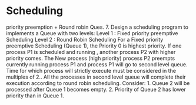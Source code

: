 # Scheduling
priority preemption + Round robin
Ques. 7.  Design a scheduling program to implements a Queue with two levels:
Level 1 : Fixed priority preemptive Scheduling
Level 2 : Round Robin Scheduling For a Fixed priority preemptive Scheduling (Queue 1), the Priority 0 is highest priority. 
If one process P1 is scheduled and running , another process P2 with higher priority comes. The New process (high priority) process P2 preempts currently running process P1 and process P1 will go to second level queue. Time for which process will strictly execute must be considered in the multiples of 2..
All the processes in second level queue will complete their execution according to round robin scheduling.
Consider: 1. Queue 2 will be processed after Queue 1 becomes empty. 
          2. Priority of Queue 2 has lower priority than in Queue 1. 
